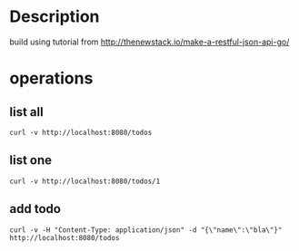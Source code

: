 # Description
build using tutorial from http://thenewstack.io/make-a-restful-json-api-go/

# operations
## list all
`curl -v http://localhost:8080/todos`

## list one
`curl -v http://localhost:8080/todos/1`

## add todo
`curl -v -H "Content-Type: application/json" -d "{\"name\":\"bla\"}" http://localhost:8080/todos`

